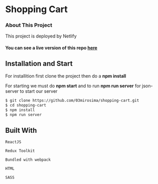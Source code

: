 # Shopping Cart

### About This Project

This project is deployed by Netlify

#### You can see a live version of this repo <a href="https://dulcet-biscuit-8b55b7.netlify.app/" target="_blank">here</a>

## Installation and Start

For installition first clone the project then do a __npm install__ 

For starting we must do __npm start__ and to run __npm run server__ for json-server to start our server

```bash
$ git clone https://github.com/03mirosima/shopping-cart.git
$ cd shopping-cart
$ npm install
$ npm run server
```

## Built With

```
ReactJS

Redux Toolkit

Bundled with webpack

HTML

SASS




```
